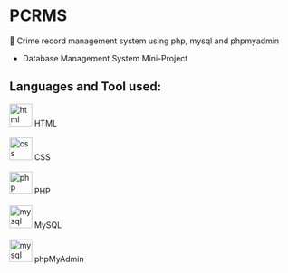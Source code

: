 # PCRMS
🚓 Crime record management system using php, mysql and phpmyadmin

- Database Management System Mini-Project

## Languages and Tool used:
<img src="https://www.vectorlogo.zone/logos/w3_html5/w3_html5-icon.svg" alt="html" height="40"/> HTML
<br><br>
<img src="https://www.vectorlogo.zone/logos/w3_css/w3_css-icon.svg" alt="css" height="40"/> CSS
<br><br>
<img src="https://www.vectorlogo.zone/logos/php/php-horizontal.svg" alt="php" height="40"/> PHP
<br><br>
<img src="https://www.vectorlogo.zone/logos/mysql/mysql-icon.svg" alt="mysql" height="40"/> MySQL
<br><br>
<img src="https://www.vectorlogo.zone/logos/phpmyadmin/phpmyadmin-ar21.svg" alt="mysql" height="40"/> phpMyAdmin
<br><br>


